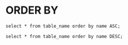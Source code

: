 # ORDER BY

```syntax
select * from table_name order by name ASC;
```

```syntax
select * from table_name order by name DESC;
```
